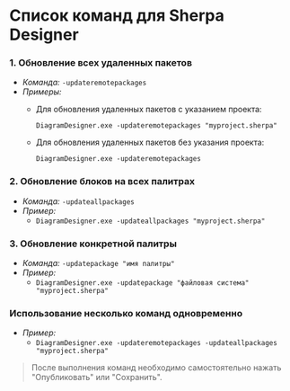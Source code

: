 # Список команд для Sherpa Designer

### 1. Обновление всех удаленных пакетов

* _Команда:_ `-updateremotepackages`
* _Примеры:_
  *   Для обновления удаленных пакетов с указанием проекта:

      `DiagramDesigner.exe -updateremotepackages "myproject.sherpa"`
  *   Для обновления удаленных пакетов без указания проекта:

      `DiagramDesigner.exe -updateremotepackages`

### 2. Обновление блоков на всех палитрах

* _Команда:_ `-updateallpackages`
* _Пример:_
  * `DiagramDesigner.exe -updateallpackages "myproject.sherpa"`

### 3. Обновление конкретной палитры

* _Команда:_ `-updatepackage "имя палитры"`
* _Пример:_
  * `DiagramDesigner.exe -updatepackage "файловая система" "myproject.sherpa"`

### Использование несколько команд одновременно

* _Пример:_
  * `DiagramDesigner.exe -updateremotepackages -updateallpackages "myproject.sherpa"`

> После выполнения команд необходимо самостоятельно нажать "Опубликовать" или "Сохранить".
